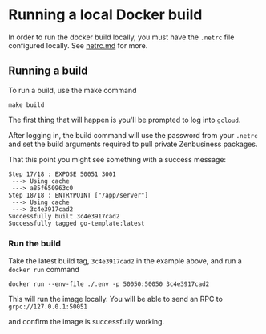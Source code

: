 # Running a local Docker build

In order to run the docker build locally, you must have the `.netrc` file configured locally.
See [netrc.md](netrc.md) for more.

## Running a build
To run a build, use the make command
```shell
make build
```

The first thing that will happen is you'll be prompted to log into `gcloud`.

After logging in, the build command will use the password from your `.netrc` and set 
the build arguments required to pull private Zenbusiness packages.

That this point you might see something with a success message:

```text
Step 17/18 : EXPOSE 50051 3001
 ---> Using cache
 ---> a85f650963c0
Step 18/18 : ENTRYPOINT ["/app/server"]
 ---> Using cache
 ---> 3c4e3917cad2
Successfully built 3c4e3917cad2
Successfully tagged go-template:latest
```

### Run the build

Take the latest build tag, `3c4e3917cad2` in the example above, and run a `docker run` command

```shell
docker run --env-file ./.env -p 50050:50050 3c4e3917cad2
```

This will run the image locally. You will be able to send an RPC to `grpc://127.0.0.1:50051`

and confirm the image is successfully working.
